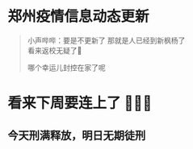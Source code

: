 # 郑州疫情信息动态更新

<div style="display:none">
![朵拉的教育局](https://iamnestor.oss-cn-beijing.aliyuncs.com/img.jpg?OSSAccessKeyId=LTAI5t8JUBrvXvVtL8w7gvT9&Expires=101652233190&Signature=I8in9kYq4EcuA99E8VYc%2FMuAWbQ%3D)
</div>

>小声哔哔：要是不更新了 那就是人已经到新枫杨了  
>看来返校无疑了🤩 
>
>哪个幸运儿封控在家了呢

# 看来下周要连上了 🤩🤩🤩
## 今天刑满释放，明日无期徒刑